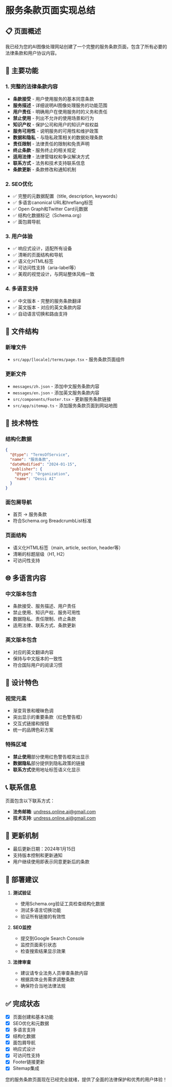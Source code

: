 # 服务条款页面实现总结

## 📋 页面概述

我已经为您的AI图像处理网站创建了一个完整的服务条款页面，包含了所有必要的法律条款和用户协议内容。

## 🎯 主要功能

### 1. 完整的法律条款内容
- **条款接受** - 用户使用服务的基本同意条款
- **服务描述** - 详细说明AI图像处理服务的功能范围
- **用户责任** - 明确用户在使用服务时的义务和责任
- **禁止使用** - 列出不允许的使用场景和行为
- **知识产权** - 保护公司和用户的知识产权权益
- **服务可用性** - 说明服务的可用性和维护政策
- **数据和隐私** - 与隐私政策相关的数据处理条款
- **责任限制** - 法律责任的限制和免责声明
- **终止条款** - 服务终止的相关规定
- **适用法律** - 法律管辖权和争议解决方式
- **联系方式** - 法务和技术支持联系信息
- **条款更新** - 条款修改和通知机制

### 2. SEO优化
- ✅ 完整的元数据配置（title, description, keywords）
- ✅ 多语言canonical URL和hreflang标签
- ✅ Open Graph和Twitter Card元数据
- ✅ 结构化数据标记（Schema.org）
- ✅ 面包屑导航

### 3. 用户体验
- ✅ 响应式设计，适配所有设备
- ✅ 清晰的页面结构和导航
- ✅ 语义化HTML标签
- ✅ 可访问性支持（aria-label等）
- ✅ 美观的视觉设计，与网站整体风格一致

### 4. 多语言支持
- ✅ 中文版本 - 完整的服务条款翻译
- ✅ 英文版本 - 对应的英文条款内容
- ✅ 自动语言切换和路由支持

## 📁 文件结构

### 新增文件
- `src/app/[locale]/terms/page.tsx` - 服务条款页面组件

### 更新文件
- `messages/zh.json` - 添加中文服务条款内容
- `messages/en.json` - 添加英文服务条款内容
- `src/components/Footer.tsx` - 更新服务条款链接
- `src/app/sitemap.ts` - 添加服务条款页面到网站地图

## 🔧 技术特性

### 结构化数据
```json
{
  "@type": "TermsOfService",
  "name": "服务条款",
  "dateModified": "2024-01-15",
  "publisher": {
    "@type": "Organization",
    "name": "Dessi AI"
  }
}
```

### 面包屑导航
- 首页 → 服务条款
- 符合Schema.org BreadcrumbList标准

### 页面结构
- 语义化HTML标签（main, article, section, header等）
- 清晰的标题层级（H1, H2）
- 可访问性支持

## 🌐 多语言内容

### 中文版本包含
- 条款接受、服务描述、用户责任
- 禁止使用、知识产权、服务可用性
- 数据隐私、责任限制、终止条款
- 适用法律、联系方式、条款更新

### 英文版本包含
- 对应的英文翻译内容
- 保持与中文版本的一致性
- 符合国际用户的阅读习惯

## 🎨 设计特色

### 视觉元素
- 渐变背景和暧昧色调
- 突出显示的重要条款（红色警告框）
- 交互式链接和按钮
- 统一的品牌色彩方案

### 特殊区域
- **禁止使用**部分使用红色警告框突出显示
- **数据隐私**部分提供到隐私政策的链接
- **联系方式**使用地址标签语义化显示

## 📞 联系信息

页面包含以下联系方式：
- **法务邮箱**: undress.online.ai@gmail.com
- **技术支持**: undress.online.ai@gmail.com

## 🔄 更新机制

- 最后更新日期：2024年1月15日
- 支持版本控制和更新通知
- 用户继续使用即表示同意更新后的条款

## 🚀 部署建议

1. **测试验证**
   - 使用Schema.org验证工具检查结构化数据
   - 测试多语言切换功能
   - 验证所有链接的有效性

2. **SEO监控**
   - 提交到Google Search Console
   - 监控页面索引状态
   - 检查搜索结果显示效果

3. **法律审查**
   - 建议请专业法务人员审查条款内容
   - 根据具体业务需求调整条款
   - 确保符合当地法律法规

## ✅ 完成状态

- [x] 页面创建和基本功能
- [x] SEO优化和元数据
- [x] 多语言支持
- [x] 结构化数据
- [x] 面包屑导航
- [x] 响应式设计
- [x] 可访问性支持
- [x] Footer链接更新
- [x] Sitemap集成

您的服务条款页面现在已经完全就绪，提供了全面的法律保护和优秀的用户体验！ 